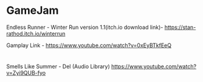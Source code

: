 # GameJam

Endless Runner - Winter Run version 1.1(itch.io download link)- https://stan-rathod.itch.io/winterrun

Gamplay Link - https://www.youtube.com/watch?v=0xEyBTkfEeQ
#

Smells Like Summer - Del (Audio Library)
https://www.youtube.com/watch?v=Zyi9QUB-fyo
